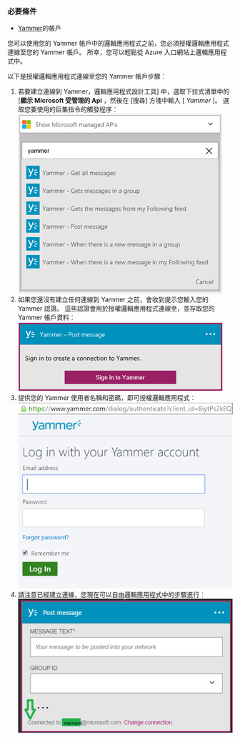 ### <a name="prerequisites"></a>必要條件
- [Yammer](https://www.yammer.com/)的帳戶 

您可以使用您的 Yammer 帳戶中的邏輯應用程式之前，您必須授權邏輯應用程式連線至您的 Yammer 帳戶。 所幸，您可以輕鬆從 Azure 入口網站上邏輯應用程式中。 

以下是授權邏輯應用程式連線至您的 Yammer 帳戶步驟︰

1. 若要建立連線到 Yammer，邏輯應用程式設計工具] 中，選取下拉式清單中的 [**顯示 Microsoft 受管理的 Api** ，然後在 [搜尋] 方塊中輸入 [ *Yammer* ]。 選取您要使用的巨集指令的觸發程序︰  
  ![](./media/connectors-create-api-yammer/yammer-1.png)
2. 如果您還沒有建立任何連線到 Yammer 之前，會收到提示您輸入您的 Yammer 認證。 這些認證會用於授權邏輯應用程式連線至，並存取您的 Yammer 帳戶資料︰  
  ![](./media/connectors-create-api-yammer/yammer-2.png)
3. 提供您的 Yammer 使用者名稱和密碼，即可授權邏輯應用程式︰  
  ![](./media/connectors-create-api-yammer/yammer-3.png)   
4. 請注意已經建立連線，您現在可以自由邏輯應用程式中的步驟進行︰  
  ![](./media/connectors-create-api-yammer/yammer-4.png)   
